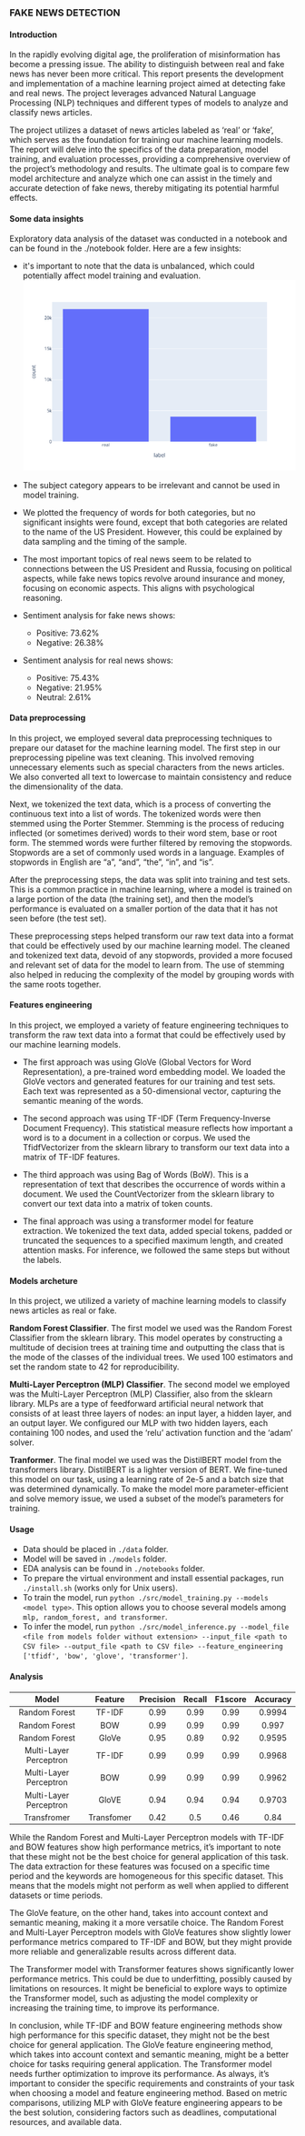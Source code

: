 ### FAKE NEWS DETECTION 

#### Introduction 

In the rapidly evolving digital age, the proliferation of misinformation has become a pressing issue. The ability to distinguish between real and fake news has never been more critical. This report presents the development and implementation of a machine learning project aimed at detecting fake and real news. The project leverages advanced Natural Language Processing (NLP) techniques and different types of models to analyze and classify news articles.

The project utilizes a dataset of news articles labeled as ‘real’ or ‘fake’, which serves as the foundation for training our machine learning models. The report will delve into the specifics of the data preparation, model training, and evaluation processes, providing a comprehensive overview of the project’s methodology and results. The ultimate goal is to compare few model architecture and analyze which one can assist in the timely and accurate detection of fake news, thereby mitigating its potential harmful effects.

#### Some data insights 

Exploratory data analysis of the dataset was conducted in a notebook and can be found in the ./notebook folder. Here are a few insights:

- it's important to note that the data is unbalanced, which could potentially affect model training and evaluation.
![Data balance](images/balance.png)

- The subject category appears to be irrelevant and cannot be used in model training.

- We plotted the frequency of words for both categories, but no significant insights were found, except that both categories are related to the name of the US President. However, this could be explained by data sampling and the timing of the sample.

- The most important topics of real news seem to be related to connections between the US President and Russia, focusing on political aspects, while fake news topics revolve around insurance and money, focusing on economic aspects. This aligns with psychological reasoning.

- Sentiment analysis for fake news shows:

  - Positive: 73.62%
  - Negative: 26.38%

- Sentiment analysis for real news shows:

  - Positive: 75.43%
  - Negative: 21.95%
  - Neutral: 2.61%


#### Data preprocessing 

In this project, we employed several data preprocessing techniques to prepare our dataset for the machine learning model. The first step in our preprocessing pipeline was text cleaning. This involved removing unnecessary elements such as special characters from the news articles. We also converted all text to lowercase to maintain consistency and reduce the dimensionality of the data.

Next, we tokenized the text data, which is a process of converting the continuous text into a list of words. The tokenized words were then stemmed using the Porter Stemmer. Stemming is the process of reducing inflected (or sometimes derived) words to their word stem, base or root form. The stemmed words were further filtered by removing the stopwords. Stopwords are a set of commonly used words in a language. Examples of stopwords in English are “a”, “and”, “the”, “in”, and “is”.

After the preprocessing steps, the data was split into training and test sets. This is a common practice in machine learning, where a model is trained on a large portion of the data (the training set), and then the model’s performance is evaluated on a smaller portion of the data that it has not seen before (the test set).

These preprocessing steps helped transform our raw text data into a format that could be effectively used by our machine learning model. The cleaned and tokenized text data, devoid of any stopwords, provided a more focused and relevant set of data for the model to learn from. The use of stemming also helped in reducing the complexity of the model by grouping words with the same roots together.

#### Features engineering 

In this project, we employed a variety of feature engineering techniques to transform the raw text data into a format that could be effectively used by our machine learning models.

- The first approach was using GloVe (Global Vectors for Word Representation), a pre-trained word embedding model. We loaded the GloVe vectors and generated features for our training and test sets. Each text was represented as a 50-dimensional vector, capturing the semantic meaning of the words.

- The second approach was using TF-IDF (Term Frequency-Inverse Document Frequency). This statistical measure reflects how important a word is to a document in a collection or corpus. We used the TfidfVectorizer from the sklearn library to transform our text data into a matrix of TF-IDF features.

- The third approach was using Bag of Words (BoW). This is a representation of text that describes the occurrence of words within a document. We used the CountVectorizer from the sklearn library to convert our text data into a matrix of token counts.

- The final approach was using a transformer model for feature extraction. We tokenized the text data, added special tokens, padded or truncated the sequences to a specified maximum length, and created attention masks. For inference, we followed the same steps but without the labels.

#### Models archeture 

In this project, we utilized a variety of machine learning models to classify news articles as real or fake.

**Random Forest Classifier**. The first model we used was the Random Forest Classifier from the sklearn library. This model operates by constructing a multitude of decision trees at training time and outputting the class that is the mode of the classes of the individual trees. We used 100 estimators and set the random state to 42 for reproducibility.

**Multi-Layer Perceptron (MLP) Classifier**. The second model we employed was the Multi-Layer Perceptron (MLP) Classifier, also from the sklearn library. MLPs are a type of feedforward artificial neural network that consists of at least three layers of nodes: an input layer, a hidden layer, and an output layer. We configured our MLP with two hidden layers, each containing 100 nodes, and used the ‘relu’ activation function and the ‘adam’ solver.

**Tranformer**. The final model we used was the DistilBERT model from the transformers library. DistilBERT is a lighter version of BERT. We fine-tuned this model on our task, using a learning rate of 2e-5 and a batch size that was determined dynamically. To make the model more parameter-efficient and solve memory issue, we used a subset of the model’s parameters for training.

#### Usage

- Data should be placed in `./data` folder.
- Model will be saved in `./models` folder.
- EDA analysis can be found in `./notebooks` folder.
- To prepare the virtual environment and install essential packages, run `./install.sh` (works only for Unix users).
- To train the model, run `python ./src/model_training.py --models <model type>`. This option allows you to choose several models among `mlp, random_forest, and transformer`.
- To infer the model, run `python ./src/model_inference.py --model_file <file from models folder without extension> --input_file <path to CSV file> --output_file <path to CSV file> --feature_engineering ['tfidf', 'bow', 'glove', 'transformer']`.

#### Analysis 

|   Model   | Feature | Precision | Recall  | F1score | Accuracy |  
|:----------------:|:------:|:---------:|:-------:|:-------:|:-----:|
|   Random Forest  |  TF-IDF |   0.99   |  0.99  |  0.99  | 0.9994 |   
|   Random Forest  |  BOW |   0.99   |  0.99  |  0.99  | 0.997 |   
|   Random Forest  |  GloVe |   0.95   |  0.89  |  0.92  | 0.9595 |   
|   Multi-Layer Perceptron    |  TF-IDF |   0.99   |  0.99  |  0.99  | 0.9968 |    
|   Multi-Layer Perceptron    |  BOW |    0.99   |  0.99  |  0.99  | 0.9962 |
|   Multi-Layer Perceptron    |  GloVE |   0.94   |  0.94  |  0.94  | 0.9703 |    
|   Transfromer |  Transfomer |   0.42   |  0.5  |  0.46 | 0.84 |    

While the Random Forest and Multi-Layer Perceptron models with TF-IDF and BOW features show high performance metrics, it’s important to note that these might not be the best choice for general application of this task. The data extraction for these features was focused on a specific time period and the keywords are homogeneous for this specific dataset. This means that the models might not perform as well when applied to different datasets or time periods.

The GloVe feature, on the other hand, takes into account context and semantic meaning, making it a more versatile choice. The Random Forest and Multi-Layer Perceptron models with GloVe features show slightly lower performance metrics compared to TF-IDF and BOW, but they might provide more reliable and generalizable results across different data.

The Transformer model with Transformer features shows significantly lower performance metrics. This could be due to underfitting, possibly caused by limitations on resources. It might be beneficial to explore ways to optimize the Transformer model, such as adjusting the model complexity or increasing the training time, to improve its performance.

In conclusion, while TF-IDF and BOW feature engineering methods show high performance for this specific dataset, they might not be the best choice for general application. The GloVe feature engineering method, which takes into account context and semantic meaning, might be a better choice for tasks requiring general application. The Transformer model needs further optimization to improve its performance. As always, it’s important to consider the specific requirements and constraints of your task when choosing a model and feature engineering method. Based on metric comparisons, utilizing MLP with GloVe feature engineering appears to be the best solution, considering factors such as deadlines, computational resources, and available data.

